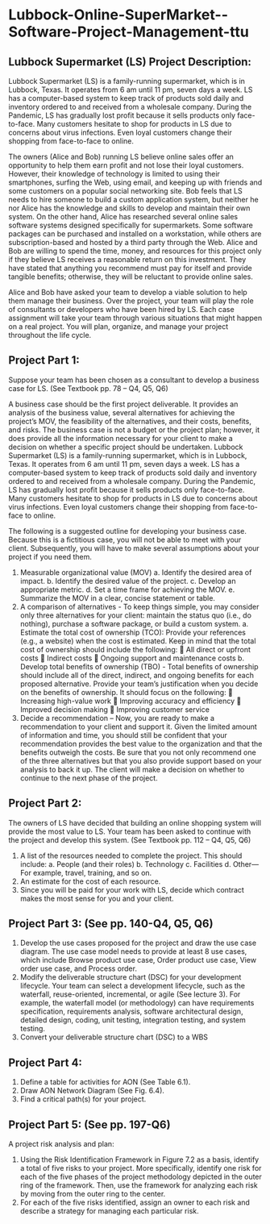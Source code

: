 # Lubbock-Online-SuperMarket--Software-Project-Management-ttu

## Lubbock Supermarket (LS) Project Description:

Lubbock Supermarket (LS) is a family-running supermarket, which is in Lubbock, Texas. It
operates from 6 am until 11 pm, seven days a week. LS has a computer-based system to keep
track of products sold daily and inventory ordered to and received from a wholesale company.
During the Pandemic, LS has gradually lost profit because it sells products only face-to-face.
Many customers hesitate to shop for products in LS due to concerns about virus infections. Even
loyal customers change their shopping from face-to-face to online.

The owners (Alice and Bob) running LS believe online sales offer an opportunity to help them earn profit and not lose their loyal customers. However, their knowledge of technology is limited to using their smartphones, surfing the Web, using email, and keeping up with friends and some customers on a popular social networking site. Bob feels that LS needs to hire someone to build a custom application system, but neither he nor Alice has the knowledge and skills to develop and maintain their own system. On the other hand, Alice has researched several online sales software systems designed specifically for supermarkets. Some software packages can be purchased and installed on a workstation, while others are subscription-based and hosted by a third party through the Web. Alice and Bob are willing to spend the time, money, and resources for this project only if they believe LS receives a reasonable return on this investment. They have stated that anything you recommend must pay for itself and provide tangible benefits; otherwise, they will be reluctant to provide online sales.

Alice and Bob have asked your team to develop a viable solution to help them manage their business. Over the project, your team will play the role of consultants or developers who have been hired by LS. Each case assignment will take your team through various situations that might happen on a real project. You will plan, organize, and manage your project throughout the life cycle.
  
 ## Project Part 1:
 Suppose your team has been chosen as a consultant to develop a business case for LS. (See
 Textbook pp. 78 – Q4, Q5, Q6)

 A business case should be the first project deliverable. It provides an analysis of the business value, several alternatives for achieving the project’s MOV, the feasibility of the alternatives, and their costs, benefits, and risks. The business case is not a budget or the project plan; however, it does provide all the information necessary for your client to make a decision on whether a specific project should be undertaken.
 Lubbock Supermarket (LS) is a family-running supermarket, which is in Lubbock, Texas. It
 operates from 6 am until 11 pm, seven days a week. LS has a computer-based system to keep
 track of products sold daily and inventory ordered to and received from a wholesale company.
 During the Pandemic, LS has gradually lost profit because it sells products only face-to-face.
 Many customers hesitate to shop for products in LS due to concerns about virus infections. Even
 loyal customers change their shopping from face-to-face to online.  

The following is a suggested outline for developing your business case. Because this is a fictitious case, you will not be able to meet with your client. Subsequently, you will have to make several assumptions about your project if you need them.
1. Measurable organizational value (MOV)
   a. Identify the desired area of impact.
   b. Identify the desired value of the project.
   c. Develop an appropriate metric.
   d. Set a time frame for achieving the MOV.
   e. Summarize the MOV in a clear, concise statement or table.
2. A comparison of alternatives - To keep things simple, you may consider only three alternatives for your client: maintain the status quo (i.e., do nothing), purchase a software package, or build a custom system.
   a. Estimate the total cost of ownership (TCO): Provide your references (e.g., a website) when the cost is estimated. Keep in mind that the total cost of ownership should include the 
      following:
       All direct or upfront costs
       Indirect costs
       Ongoing support and maintenance costs
   b. Develop total benefits of ownership (TBO) - Total benefits of ownership should include all of the direct, indirect, and ongoing benefits for each proposed alternative. Provide 
      your team’s justification when you decide on the benefits of ownership. It should focus on the following:
       Increasing high-value work
       Improving accuracy and efficiency
       Improved decision making
       Improving customer service
3. Decide a recommendation – Now, you are ready to make a recommendation to your client and support it. Given the limited amount of information and time, you should still be confident that your recommendation provides the best value to the organization and that the benefits outweigh the costs. Be sure that you not only recommend one of the three alternatives but that you also provide support based on your analysis to back it up. The client will make a decision on whether to continue to the next phase of the project.
   
## Project Part 2:
The owners of LS have decided that building an online shopping system will provide the most value to LS. Your team has been asked to continue with the project and develop this system. (See Textbook pp. 112 – Q4, Q5, Q6)
1. A list of the resources needed to complete the project.
   This should include:
   a. People (and their roles)
   b. Technology
   c. Facilities
   d. Other—For example, travel, training, and so on.
3. An estimate for the cost of each resource.
4. Since you will be paid for your work with LS, decide which contract makes the most sense
for you and your client.

## Project Part 3: (See pp. 140-Q4, Q5, Q6)
1. Develop the use cases proposed for the project and draw the use case diagram. The use case model needs to provide at least 8 use cases, which include Browse product use case, Order product use case, View order use case, and Process order.
2. Modify the deliverable structure chart (DSC) for your development lifecycle. Your team can select a development lifecycle, such as the waterfall, reuse-oriented, incremental, or agile (See lecture 3). For example, the waterfall model (or methodology) can have requirements specification, requirements analysis, software architectural design, detailed design, coding, unit testing, integration testing, and system testing.
3. Convert your deliverable structure chart (DSC) to a WBS
 
## Project Part 4:
1. Define a table for activities for AON (See Table 6.1).
2. Draw AON Network Diagram (See Fig. 6.4).
3. Find a critical path(s) for your project.
   
## Project Part 5: (See pp. 197-Q6)
A project risk analysis and plan:
1. Using the Risk Identification Framework in Figure 7.2 as a basis, identify a total of five risks
to your project. More specifically, identify one risk for each of the five phases of the project methodology depicted in the outer ring of the framework. Then, use the framework for analyzing each risk by moving from the outer ring to the center.
2. For each of the five risks identified, assign an owner to each risk and describe a strategy for managing each particular risk.


